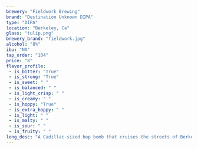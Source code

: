 ```yaml
---
brewery: "Fieldwork Brewing"
brand: "Destination Unknown DIPA"
type: "DIPA"
location: "Berkeley, Ca"
glass: "tulip.png"
brewery_brand: "fieldwork.jpg"
alcohol: "8%"
ibu: "NA"
tap_order: "104"
price: "8"
flavor_profile:
 - is_bitter: "True"
 - is_strong: "True"
 - is_sweet: " "
 - is_balanced: " "
 - is_light_crisp: " "
 - is_creamy: " "
 - is_hoppy: "True"
 - is_extra_hoppy: " "
 - is_light: " "
 - is_malty: " "
 - is_sour: " "
 - is_fruity: " " 
long_desc: "A Cadillac-sized hop bomb that cruises the streets of Berkeley leaving notes of grapefruit oil and honeydew melon in its wake."
---
```

